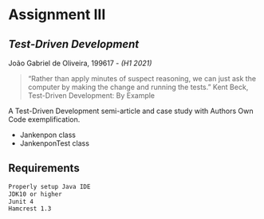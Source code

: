 # Assignment III
## _Test-Driven Development_

João Gabriel de Oliveira, 199617 - _(H1 2021)_
>“Rather than apply minutes of suspect reasoning, we can just ask the computer by making the change and running the tests.”
Kent Beck, Test-Driven Development: By Example

A Test-Driven Development semi-article and case study with Authors Own Code exemplification.
- Jankenpon class
- JankenponTest class

## Requirements

```sh
Properly setup Java IDE
JDK10 or higher
Junit 4
Hamcrest 1.3